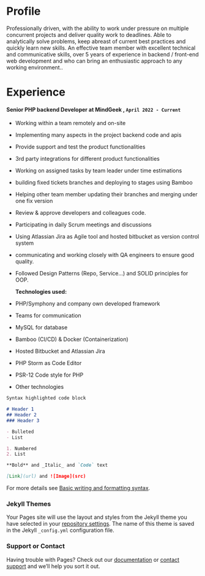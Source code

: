 # Profile

Professionally driven, with the ability to work under pressure on multiple concurrent
projects and deliver quality work to deadlines. Able to analytically solve problems, keep
abreast of current best practices and quickly learn new skills. An effective team member
with excellent technical and communicative skills, over 5 years of experience in backend /
front-end web development and who can bring an enthusiastic approach to any working
environment..

# Experience

#### Senior PHP backend Developer at MindGeek , ``` April 2022 - Current ```

- Working within a team remotely and on-site
- Implementing many aspects in the project backend code and apis
- Provide support and test the product functionalities
- 3rd party integrations for different product functionalities
- Working on assigned tasks by team leader under time estimations
- building fixed tickets branches and deploying to stages using Bamboo
- Helping other team member updating their branches and merging under one fix version
- Review & approve developers and colleagues code.
- Participating in daily Scrum meetings and discussions
- Using Atlassian Jira as Agile tool and hosted bitbucket as version control system
- communicating and working closely with QA engineers to ensure good quality.
- Followed Design Patterns (Repo, Service...) and SOLID principles for OOP.

  **Technologies used:**

- PHP/Symphony and company own developed framework
- Teams for communication
- MySQL for database
- Bamboo (CI/CD) & Docker (Containerization)
- Hosted Bitbucket and Atlassian Jira
- PHP Storm as Code Editor
- PSR-12 Code style for PHP
- Other technologies

```markdown
Syntax highlighted code block

# Header 1
## Header 2
### Header 3

- Bulleted
- List

1. Numbered
2. List

**Bold** and _Italic_ and `Code` text

[Link](url) and ![Image](src)
```

For more details see [Basic writing and formatting syntax](https://docs.github.com/en/github/writing-on-github/getting-started-with-writing-and-formatting-on-github/basic-writing-and-formatting-syntax).

### Jekyll Themes

Your Pages site will use the layout and styles from the Jekyll theme you have selected in your [repository settings](https://github.com/rawadmahfouz/rawadmahfouz.github.io/settings/pages). The name of this theme is saved in the Jekyll `_config.yml` configuration file.

### Support or Contact

Having trouble with Pages? Check out our [documentation](https://docs.github.com/categories/github-pages-basics/) or [contact support](https://support.github.com/contact) and we’ll help you sort it out.
